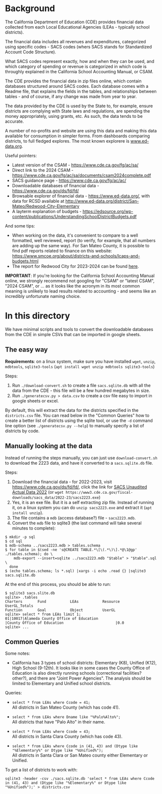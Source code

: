 # Background

The California Department of Education (CDE) provides financial data collected
from each Local Educational Agencies (LEAs - typically school districts).

The financial data includes all revenues and expenditures, categorized using
specific codes - SACS codes (whers SACS stands for Standardized Account Code
Structure).

What SACS codes represent exactly, how and when they can be used, and which
category of spending or revenue is categorized in which code is throughly
explained in the California School Accounting Manual, or CSAM.

The CDE provides the financial data in zip files online, which contain
databases structured around SACS codes. Each database comes with a Readme file,
that explains the fields in the tables, and relationships between tables - and
of course, if any change was made from year to year.

The data provided by the CDE is used by the State to, for example, ensure
districts are complying with State laws and regulations, are spending the money
appropriately, using grants, etc. As such, the data tends to be accurate.

A number of no-profits and website are using this data and making this data
available for consumption in simpler forms. From dashboards comparing districts,
to full fledged explores. The most known explorere is www.ed-data.org.

Useful pointers:
* Latest version of the CSAM - https://www.cde.ca.gov/fg/ac/sa/ 
* Direct link to the 2024 CSAM - https://www.cde.ca.gov/fg/ac/sa/documents/csam2024complete.pdf
* SACS guidance page - https://www.cde.ca.gov/fg/ac/ac/
* Downloadable databases of financial data - https://www.cde.ca.gov/ds/fd/fd/
* Browsable explorer of financial data - https://www.ed-data.org/, with data
  for RCSD available at http://www.ed-data.org/district/San-Mateo/Redwood-City-Elementary
* A layterm explanation of budgets - https://edsource.org/wp-content/publications/UnderstandingSchoolDistrictBudgets.pdf

And some tips:
* When working on the data, it's convenient to compare to a well formatted,
  well reviewed, report (to verify, for example, that all numbers are adding
  up the same way). For San Mateo County, it is possible to find pdf reports
  related to finance on this website: https://www.smcoe.org/about/districts-and-schools/lcaps-and-budgets.html
* The report for Redwood City for 2023-2024 can be found [here](https://www.smcoe.org/assets/files/About_FIL/Districts%20and%20Schools_FIL/LCAPs%20and%20Budgets_FIL/000%202023-24%20Redwood%20City%20ESD%20Budget.pdf).


**IMPORTANT**: If you're looking for the California School Accounting Manual
online, we strongly recommend not googling for "CSAM" or "latest CSAM",
"2024 CSAM", or ... as it looks like the acronym in its most common meaning
is unlikely to lead results related to accounting - and seems like an incredibly
unfortunate naming choice.


# In this directory

We have minimal scripts and tools to convert the downloadable databases from
the CDE in simple CSVs that can be imported in google sheets.

## The easy way

**Requirements**: on a linux system, make sure you have installed `wget`, `unzip`, `mdbtools`, `sqlite3-tools`
(`apt install wget unzip mdbtools sqlite3-tools`)

Steps:
1. Run `./download-convert.sh` to create a file `sacs.sqlite.db` with all the data
   from the CDE - this file will be a few hundred megabytes in size.
2. Run `./generatecsv.py > data.csv` to create a csv file easy to import in
   google sheets or excel.


By default, this will extract the data for the districts specified in the
`districts.csv` file. You can read below in the "Common Queries" how to create
a better list of districts using the sqlite tool, or use the `-d` command
line option (see `./generatecsv.py --help`) to manually specify a list of
districts by code.


## Manually looking at the data

Instead of running the steps manually, you can just use `download-convert.sh` to download
the 2223 data, and have it converted to a `sacs.sqlite.db` file.

Steps:
1. Download the financial data - for 2022-2023, visit https://www.cde.ca.gov/ds/fd/fd/, click
   the link for [SACS Unaudited Actual Data 2022](https://www3.cde.ca.gov/fiscal-downloads/sacs_data/2022-23/sacs2223.exe)
   (or `wget https://www3.cde.ca.gov/fiscal-downloads/sacs_data/2022-23/sacs2223.exe`)
2. Yes, it is an exe file. But it is a self extracting zip file. Instead of running it,
   on a linux system you can do `unzip sacs2223.exe` and extract it (`apt install unzip`).
3. The file contains a `mdb` (access database?) file - `sacs2223.mdb`.
4. Convert the `mdb` file to sqlite3 (the last command will take several minutes to complete):
```
$ mkdir -p sql
$ cd sql
$ mdb-schema ../sacs2223.mdb > tables.schema
$ for table in $(sed -ne 's@CREATE TABLE.*\[\(.*\)\].*@\1@gp' ./tables.schema); do \
    mdb-export --insert=sqlite ../sacs2223.mdb "$table" > "$table".sql \
  done
$ (echo tables.schema; ls *.sql) |xargs -i echo .read {} |sqlite3 sacs.sqlite.db
```

At the end of this process, you should be able to run:
```
$ sqlite3 sacs.slite.db
sqlite> .tables
Charters       Fund           LEAs           Resource       UserGL_Totals
Function       Goal           Object         UserGL
sqlite> select * from LEAs limit 1;
01|10017|Alameda County Office of Education                                         |County Office of Education                        |0.0
sqlite> ...
```

## Common Queries

Some notes:

* California has 3 types of school districts: Elementary (K8), Unified (K12), High School (9-12th). It looks like
  in some cases the County Office of Education is also directly running schools (correctional facilities? other?), and
  there are "Joint Power Agencies". The analysis should be limited to Elementary and Unified school districts.

Queries:

* `select * from LEAs where Ccode = 41;`  
  All districts in San Mateo County (which has code 41).

* `select * from LEAs where Dname like "%Palo%Alto%";`  
  All districts that have "Palo Alto" in their name.

* `select * from LEAs where Ccode = 43;`  
  All districts in Santa Clara County (which has code 43).

* `select * from LEAs where Ccode in (41, 43) and (Dtype like "%Elementary%" or Dtype like "%Unified%");`  
  All districts in Santa Clara or San Mateo county either Elementary or Unified.


To get a list of districts to work with:
```
sqlite3 -header -csv ./sacs.sqlite.db 'select * from LEAs where Ccode in (41, 43) and (Dtype like "%Elementary%" or Dtype like "%Unified%");' > districts.csv
```
